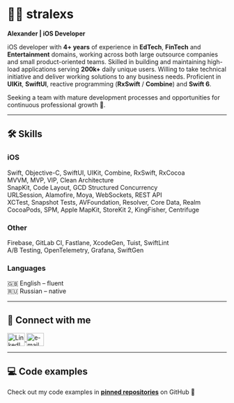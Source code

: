 # 👨‍💻 stralexs

**Alexander | iOS Developer**  

iOS developer with **4+ years** of experience in **EdTech**, **FinTech** and **Entertainment** domains, working across both large outsource companies and small product-oriented teams. Skilled in building and maintaining high-load applications serving **200k+** daily unique users. Willing to take technical initiative and deliver working solutions to any business needs. Proficient in **UIKit**, **SwiftUI**, reactive programming (**RxSwift** / **Combine**) and **Swift 6**.  

Seeking a team with mature development processes and opportunities for continuous professional growth 🚀.  

---

## 🛠 Skills

### **iOS**
Swift, Objective-C, SwiftUI, UIKit, Combine, RxSwift, RxCocoa  
MVVM, MVP, VIP, Clean Architecture  
SnapKit, Code Layout, GCD Structured Concurrency  
URLSession, Alamofire, Moya, WebSockets, REST API  
XCTest, Snapshot Tests, AVFoundation, Resolver, Core Data, Realm  
CocoaPods, SPM, Apple MapKit, StoreKit 2, KingFisher, Centrifuge  

### **Other**
Firebase, GitLab CI, Fastlane, XcodeGen, Tuist, SwiftLint  
A/B Testing, OpenTelemetry, Grafana, SwiftGen  

### **Languages**
🇬🇧 English – fluent  
🇷🇺 Russian – native  

---

## 🔗 Connect with me

<p align="left">
<a href="https://linkedin.com/in/alexander-sivko" target="blank">
<img align="center" src="https://upload.wikimedia.org/wikipedia/commons/f/f8/LinkedIn_icon_circle.svg" alt="LinkedIn" height="30" width="40" />
</a>
<a href="mailto:alexandersivko.swift@gmail.com" target="blank">
<img align="center" src="https://upload.wikimedia.org/wikipedia/commons/e/ec/Circle-icons-mail.svg" alt="e-mail" height="30" width="40" />
</a>
</p>

---

## 💻 Code examples
Check out my code examples in **[pinned repositories](#)** on GitHub 📂
